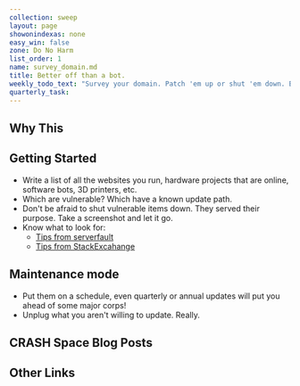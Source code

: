 ```yaml
---
collection: sweep
layout: page
showonindexas: none
easy_win: false
zone: Do No Harm
list_order: 1
name: survey_domain.md
title: Better off than a bot.
weekly_todo_text: "Survey your domain. Patch 'em up or shut 'em down. Better off than a bot."
quarterly_task:
---
```

## Why This

## Getting Started

- Write a list of all the websites you run, hardware projects that are online, software bots, 3D printers, etc.
- Which are vulnerable? Which have a known update path.
- Don't be afraid to shut vulnerable items down. They served their purpose. Take a screenshot and let it go.
- Know what to look for:
  * [Tips from serverfault](http://serverfault.com/questions/2783/how-do-i-know-if-my-linux-server-has-been-hacked)
  * [Tips from StackExcahange](http://security.stackexchange.com/questions/7443/how-do-you-know-your-server-has-been-compromised)

## Maintenance mode

- Put them on a schedule, even quarterly or annual updates will put you ahead of some major corps!
- Unplug what you aren't willing to update. Really.

## CRASH Space Blog Posts

## Other Links
